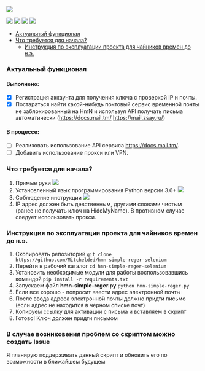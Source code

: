 ![](https://github.com/uchaev508/hmn-simle-reger/blob/c505ddb5474af705f0579edf20ce6d2370428ae7/logos/logo-360x180.png?raw=true)

![](https://img.shields.io/github/stars/Mitchelded/hmn-simple-reger-selenium)
![](https://img.shields.io/github/forks/Mitchelded/hmn-simple-reger-selenium) 
![](https://img.shields.io/github/issues/Mitchelded/hmn-simple-reger-selenium)
![](https://img.shields.io/github/stars/Mitchelded)

- [Актуальный функционал](README.md/#актуальный-функционал)
- [Что требуется для начала?](README.md/#что-требуется-для-начала)
  * [Инструкция по эксплуатации проекта для чайников времен до н.э.](README.md/#инструкция-по-эксплуатации-проекта-для-чайников-времен-до-нэ)

### Актуальный функционал
#### Выполнено:
- [x] Регистрация аккаунта для получения ключа с проверкой IP и почты.
- [x] Постараться найти какой-нибудь почтовый сервис временной почты не заблокированный на HmN и используя API получать письма автоматически (https://docs.mail.tm/ https://mail.zsay.ru/) 

#### В процессе:
- [ ] Реализовать использование API сервиса https://docs.mail.tm/.
- [ ] Добавить использование прокси или VPN.

### Что требуется для начала?
1. Прямые руки
![](https://media.istockphoto.com/photos/two-hands-with-palms-facing-up-picture-id153180923?k=20&m=153180923&s=612x612&w=0&h=ZFG_DjtuLs2VDkxL42KwMP3i1OR9Oa2dYcnl5_TauHc=)
2. Установленный язык программирования Python версии 3.6+
![](https://foto.yenikadin.com/galeri/2012/06/20/piton-ile-ayni-evde-yasiyor_97875_b.jpg)
3. Соблюдение инструкции
![](https://www.meme-arsenal.com/memes/12fe855b73531e0ae1bf4b452734d2f2.jpg)
4. IP адрес должен быть девственным, другими словами чистым  (ранее не получать ключ на HideMyName). В противном случае следует использовать прокси.

### Инструкция по эксплуатации проекта для чайников времен до н.э.
1. Скопировать репозиторий ```git clone https://github.com/Mitchelded/hmn-simple-reger-selenium```
2. Перейти в рабочий каталог ```cd hmn-simple-reger-selenium```
3. Установить необходимые модули для работы воспользовавшись командой 
```pip install -r requirements.txt```
4. Запускаем файл **hmn-simple-reger.py** ```python hmn-simple-reger.py```
5. Если все хорошо - попросит ввести адрес электронной почты
6. После ввода адреса электронной почты должно придти письмо (если адрес не находится в черном списке почт)
7. Копируем ссылку для активации с письма и вставляем в скрипт
8. Готово! Ключ должен придти письмом

### В случае возниковения проблем со скриптом можно создать Issue
Я планирую поддерживать данный скрипт и обновить его по возможности в ближайшем будущем

